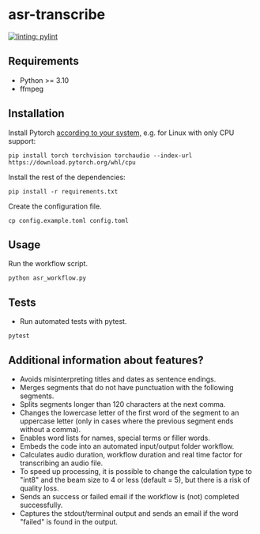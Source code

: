 # asr-transcribe

[![linting: pylint](https://img.shields.io/badge/linting-pylint-yellowgreen)](https://github.com/pylint-dev/pylint)

## Requirements

- Python >= 3.10
- ffmpeg

## Installation

Install Pytorch [according to your system,](https://pytorch.org/get-started/locally/) e.g. for Linux with only CPU support:

```shell
pip install torch torchvision torchaudio --index-url https://download.pytorch.org/whl/cpu
```

Install the rest of the dependencies:

```shell
pip install -r requirements.txt
```

Create the configuration file.

```shell
cp config.example.toml config.toml
```

## Usage

Run the workflow script.

```shell
python asr_workflow.py
```

## Tests
- Run automated tests with pytest.

```shell
pytest
```

## Additional information about features?
- Avoids misinterpreting titles and dates as sentence endings.
- Merges segments that do not have punctuation with the following segments.
- Splits segments longer than 120 characters at the next comma.
- Changes the lowercase letter of the first word of the segment to an uppercase letter (only in cases where the previous segment ends without a comma).
- Enables word lists for names, special terms or filler words.
- Embeds the code into an automated input/output folder workflow.
- Calculates audio duration, workflow duration and real time factor for transcribing an audio file.
- To speed up processing, it is possible to change the calculation type to "int8" and the beam size to 4 or less (default = 5), but there is a risk of quality loss.
- Sends an success or failed email if the workflow is (not) completed successfully.
- Captures the stdout/terminal output and sends an email if the word "failed" is found in the output.
